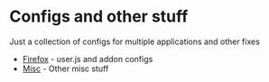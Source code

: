 # Configs and other stuff

Just a collection of configs for multiple applications and other fixes

* [Firefox](firefox/) - user.js and addon configs
* [Misc](misc/) - Other misc stuff

